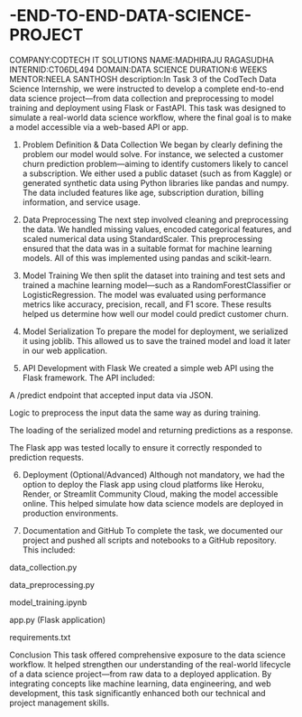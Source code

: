 # -END-TO-END-DATA-SCIENCE-PROJECT
COMPANY:CODTECH IT SOLUTIONS
NAME:MADHIRAJU RAGASUDHA
INTERNID:CT06DL494
DOMAIN:DATA SCIENCE
DURATION:6 WEEKS
MENTOR:NEELA SANTHOSH
description:In Task 3 of the CodTech Data Science Internship, we were instructed to develop a complete end-to-end data science project—from data collection and preprocessing to model training and deployment using Flask or FastAPI. This task was designed to simulate a real-world data science workflow, where the final goal is to make a model accessible via a web-based API or app.

1. Problem Definition & Data Collection
We began by clearly defining the problem our model would solve. For instance, we selected a customer churn prediction problem—aiming to identify customers likely to cancel a subscription. We either used a public dataset (such as from Kaggle) or generated synthetic data using Python libraries like pandas and numpy. The data included features like age, subscription duration, billing information, and service usage.

2. Data Preprocessing
The next step involved cleaning and preprocessing the data. We handled missing values, encoded categorical features, and scaled numerical data using StandardScaler. This preprocessing ensured that the data was in a suitable format for machine learning models. All of this was implemented using pandas and scikit-learn.

3. Model Training
We then split the dataset into training and test sets and trained a machine learning model—such as a RandomForestClassifier or LogisticRegression. The model was evaluated using performance metrics like accuracy, precision, recall, and F1 score. These results helped us determine how well our model could predict customer churn.

4. Model Serialization
To prepare the model for deployment, we serialized it using joblib. This allowed us to save the trained model and load it later in our web application.

5. API Development with Flask
We created a simple web API using the Flask framework. The API included:

A /predict endpoint that accepted input data via JSON.

Logic to preprocess the input data the same way as during training.

The loading of the serialized model and returning predictions as a response.

The Flask app was tested locally to ensure it correctly responded to prediction requests.

6. Deployment (Optional/Advanced)
Although not mandatory, we had the option to deploy the Flask app using cloud platforms like Heroku, Render, or Streamlit Community Cloud, making the model accessible online. This helped simulate how data science models are deployed in production environments.

7. Documentation and GitHub
To complete the task, we documented our project and pushed all scripts and notebooks to a GitHub repository. This included:

data_collection.py

data_preprocessing.py

model_training.ipynb

app.py (Flask application)

requirements.txt

Conclusion
This task offered comprehensive exposure to the data science workflow. It helped strengthen our understanding of the real-world lifecycle of a data science project—from raw data to a deployed application. By integrating concepts like machine learning, data engineering, and web development, this task significantly enhanced both our technical and project management skills.

